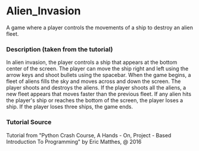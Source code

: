 # Alien_Invasion
 A game where a player controls the movements of a ship to destroy an alien fleet. 

### Description (taken from the tutorial)
In alien invasion, the player controls a ship that appears at the bottom center of the screen. The player can move the ship right and left using the arrow keys and shoot bullets using the spacebar. When the game begins, a fleet of aliens fills the sky and moves across and down the screen. The player shoots and destroys the aliens. If the player shoots all the aliens, a new fleet appears that moves faster than the previous fleet. If any alien hits the player's ship or reaches the bottom of the screen, the player loses a ship. If the player loses three ships, the game ends. 

### Tutorial Source
Tutorial from "Python Crash Course, A Hands - On, Project - Based Introduction To Programming" by Eric Matthes, @ 2016